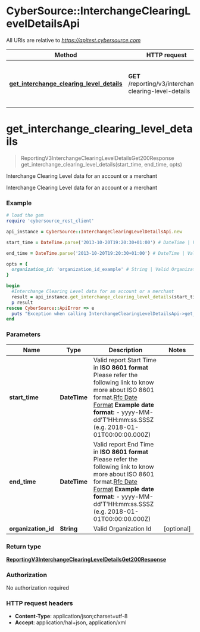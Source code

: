 # CyberSource::InterchangeClearingLevelDetailsApi

All URIs are relative to *https://apitest.cybersource.com*

Method | HTTP request | Description
------------- | ------------- | -------------
[**get_interchange_clearing_level_details**](InterchangeClearingLevelDetailsApi.md#get_interchange_clearing_level_details) | **GET** /reporting/v3/interchange-clearing-level-details | Interchange Clearing Level data for an account or a merchant


# **get_interchange_clearing_level_details**
> ReportingV3InterchangeClearingLevelDetailsGet200Response get_interchange_clearing_level_details(start_time, end_time, opts)

Interchange Clearing Level data for an account or a merchant

Interchange Clearing Level data for an account or a merchant

### Example
```ruby
# load the gem
require 'cybersource_rest_client'

api_instance = CyberSource::InterchangeClearingLevelDetailsApi.new

start_time = DateTime.parse('2013-10-20T19:20:30+01:00') # DateTime | Valid report Start Time in **ISO 8601 format** Please refer the following link to know more about ISO 8601 format.[Rfc Date Format](https://xml2rfc.tools.ietf.org/public/rfc/html/rfc3339.html#anchor14)  **Example date format:**   - yyyy-MM-dd'T'HH:mm:ss.SSSZ (e.g. 2018-01-01T00:00:00.000Z) 

end_time = DateTime.parse('2013-10-20T19:20:30+01:00') # DateTime | Valid report End Time in **ISO 8601 format** Please refer the following link to know more about ISO 8601 format.[Rfc Date Format](https://xml2rfc.tools.ietf.org/public/rfc/html/rfc3339.html#anchor14)  **Example date format:**   - yyyy-MM-dd'T'HH:mm:ss.SSSZ (e.g. 2018-01-01T00:00:00.000Z) 

opts = { 
  organization_id: 'organization_id_example' # String | Valid Organization Id
}

begin
  #Interchange Clearing Level data for an account or a merchant
  result = api_instance.get_interchange_clearing_level_details(start_time, end_time, opts)
  p result
rescue CyberSource::ApiError => e
  puts "Exception when calling InterchangeClearingLevelDetailsApi->get_interchange_clearing_level_details: #{e}"
end
```

### Parameters

Name | Type | Description  | Notes
------------- | ------------- | ------------- | -------------
 **start_time** | **DateTime**| Valid report Start Time in **ISO 8601 format** Please refer the following link to know more about ISO 8601 format.[Rfc Date Format](https://xml2rfc.tools.ietf.org/public/rfc/html/rfc3339.html#anchor14)  **Example date format:**   - yyyy-MM-dd&#39;T&#39;HH:mm:ss.SSSZ (e.g. 2018-01-01T00:00:00.000Z)  | 
 **end_time** | **DateTime**| Valid report End Time in **ISO 8601 format** Please refer the following link to know more about ISO 8601 format.[Rfc Date Format](https://xml2rfc.tools.ietf.org/public/rfc/html/rfc3339.html#anchor14)  **Example date format:**   - yyyy-MM-dd&#39;T&#39;HH:mm:ss.SSSZ (e.g. 2018-01-01T00:00:00.000Z)  | 
 **organization_id** | **String**| Valid Organization Id | [optional] 

### Return type

[**ReportingV3InterchangeClearingLevelDetailsGet200Response**](ReportingV3InterchangeClearingLevelDetailsGet200Response.md)

### Authorization

No authorization required

### HTTP request headers

 - **Content-Type**: application/json;charset=utf-8
 - **Accept**: application/hal+json, application/xml




